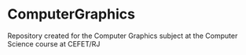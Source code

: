 # ComputerGraphics
 Repository created for the Computer Graphics subject at the Computer Science course at CEFET/RJ
